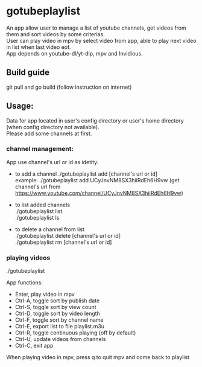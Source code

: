 # gotubeplaylist
An app allow user to manage a list of youtube channels, get videos from them and sort videos by some criterias.  
User can play video in mpv by select video from app, able to play next video in list when last video eof.  
App depends on youtube-dl/yt-dlp, mpv and Invidious.

## Build guide
git pull and go build (follow instruction on internet)

## Usage:
Data for app located in user's config directory or user's home directory (when config directory not available).  
Please add some channels at first.

### channel management:
App use channel's url or id as idetity.

- to add a channel
./gotubeplaylist add [channel's url or id]  
example: ./gotubeplaylist add UCyJnvNM8SX3hiiRdEh6H9vw (get channel's url from https://www.youtube.com/channel/UCyJnvNM8SX3hiiRdEh6H9vw)

- to list added channels  
./gotubeplaylist list   
./gotubeplaylist ls 

- to delete a channel from list  
./gotubeplaylist delete [channel's url or id]  
./gotubeplaylist rm [channel's url or id]  

### playing videos
./gotubeplaylist

App functions:  
- Enter, play video in mpv
- Ctrl-A, toggle sort by publish date
- Ctrl-S, toggle sort by view count
- Ctrl-D, toggle sort by video length
- Ctrl-F, toggle sort by channel name
- Ctrl-E, export list to file playlist.m3u
- Ctrl-R, toggle continuous playing (off by default)
- Ctrl-U, update videos from channels
- Ctrl-C, exit app

When playing video in mpv, press q to quit mpv and come back to playlist

